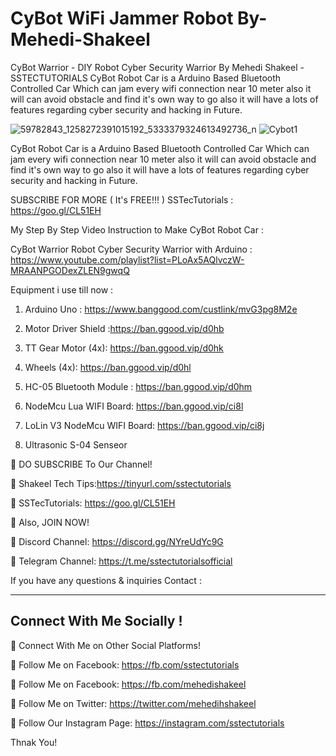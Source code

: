 # CyBot WiFi Jammer Robot By-Mehedi-Shakeel
CyBot Warrior - DIY Robot Cyber Security Warrior By Mehedi Shakeel - SSTECTUTORIALS
CyBot Robot Car is a Arduino Based Bluetooth Controlled Car Which can jam every wifi connection near 10 meter also it will can avoid obstacle and find it's own way to go also it will have a lots of features regarding cyber security and hacking in Future.

![59782843_1258272391015192_5333379324613492736_n](https://user-images.githubusercontent.com/26013128/57573583-d7004880-744b-11e9-985e-4aa356ee2cc6.jpg)
![Cybot1](https://user-images.githubusercontent.com/26013128/57453014-13cf1280-7287-11e9-82b9-f4b1eee525ec.PNG)

CyBot Robot Car is a Arduino Based Bluetooth Controlled Car Which can jam every wifi connection near 10 meter also it will can avoid obstacle and find it's own way to go also it will  have a lots of features regarding cyber security and hacking in Future.

SUBSCRIBE FOR MORE ( It's FREE!!! ) 
SSTecTutorials : https://goo.gl/CL51EH

My Step By Step Video Instruction to Make CyBot Robot Car : 

CyBot Warrior Robot Cyber Security Warrior with Arduino  : https://www.youtube.com/playlist?list=PLoAx5AQlvczW-MRAANPGODexZLEN9gwqQ

Equipment i use till now : 

1) Arduino Uno : https://www.banggood.com/custlink/mvG3pg8M2e

2) Motor Driver Shield :https://ban.ggood.vip/d0hb

4) TT Gear Motor (4x): https://ban.ggood.vip/d0hk

3) Wheels (4x): https://ban.ggood.vip/d0hl

5) HC-05 Bluetooth Module  : https://ban.ggood.vip/d0hm

6) NodeMcu Lua WIFI Board: https://ban.ggood.vip/ci8l

7) LoLin V3 NodeMcu  WIFI Board:  https://ban.ggood.vip/ci8j

8) Ultrasonic S-04 Senseor 

🔴 DO SUBSCRIBE To Our Channel!

🔗 Shakeel Tech Tips:https://tinyurl.com/sstectutorials

🔗 SSTecTutorials: https://goo.gl/CL51EH

🔴 Also, JOIN NOW!

🔗 Discord Channel: https://discord.gg/NYreUdYc9G

🔗 Telegram Channel: https://t.me/sstectutorialsofficial

If you have any questions & inquiries Contact :

-------------------------------------------------

Connect With Me Socially !
-------------------------------------------------

🔴 Connect With Me on Other Social Platforms!

🔗 Follow Me on Facebook: https://fb.com/sstectutorials

🔗 Follow Me on Facebook: https://fb.com/mehedishakeel

🔗 Follow Me on Twitter: https://twitter.com/mehedihshakeel

🔗 Follow Our Instagram Page: https://instagram.com/sstectutorials


Thnak You!

